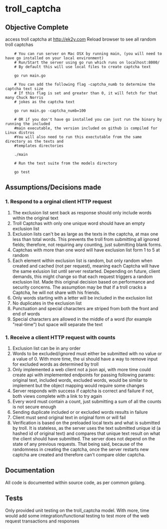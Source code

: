 # troll_captcha

## Objective Complete
access troll captcha at http://ek2y.com
Reload browser to see all random troll captchas

        # You can run server on Mac OSX by running main, (you will need to have go installed on your local environment)
        # Run/Start the server using go run which runs on localhost:8000/
        # By default this will use local files to create captcha text
        
        go run main.go

        # You can add the following flag -captcha_numb to determine the captcha text size
        # If this flag is set and greater than 0, it will fetch for that many Chuck Norris
        # jokes as the captcha text
        
        go run main.go -captcha_numb=100

        # OR if you don't have go installed you can just run the binary by running the included
        #main executable, the version included on github is compiled for Linux distros
        #You will also need to run this exectutable from the same directory as the texts and 
        #templates directories
        
        ./main

        # Run the test suite from the models directory
       
        go test

## Assumptions/Decisions made

### 1. Respond to a orginal client HTTP request

1. The exclusion list sent back as response should only include words within the original text
2. Troll Captchas with only one unique word should have an empty exclusion list
3. Exclusion lists can't be as large as the texts in the captcha, at max one less than total words.  This prevents the troll from submitting all ignored fields; therefore, not requiring any counting, just submitting blank forms.
4. Captchas with more than one word will have exclusion list form 1 to 5 at random
5. Each element within exclusion list is random, but only random when created and cached (not per request), meaning each Captcha will have the same exlusion list until server restarted.  Depending on future, client demands, this might change so that each request triggers a random exclusion list.  Made this original decision based on performance and security concerns.  The assumption may be that if a troll cracks a Captcha, he will not share with his friends.
6. Only words starting with a letter will be included in the exclusion list
7. No duplicates in the exclusion list
8. Punctuation and special characters are striped from both the front and end of words
9. Special characters are allowed in the middle of a word (for example "real-time") but space will separate the text

### 1. Receive a client HTTP request with counts
1. Exclusion list can be in any order
2. Words to be excluded/ignored must either be submitted with no value or a value of 0.  With more time, the ui should have a way to remove input for excluded words as determined by troll
3. Only implemented a web client not a json api, with more time could create api with implemented endpoints for passing following params: original text, included words, excluded words, would be similar to implement but the object mapping would require some changes
4. Server responds with success if captcha is correct and failure if not, both views complete with a link to try again
5. Every word must contain a count, just submitting a sum of all the counts is not secure enough
6. Sending duplicate included or or excluded words results in failure
7. Client must send original text in original form or will fail
8. Verification is based on the preloaded local texts and what is submitted by troll.  It is stateless, as the server uses the text submitted unique id (a hashed id of original text) and compares that unique text result on what the client should have submitted.  The server does not depend on the state of any previous requests.  That being said, because of the randomness in creating the captcha, once the server restarts new captcha are created and therefore can't compare older captcha.


## Documentation

All code is documented within source code, as per common golang.

## Tests
Only provided unit testing on the troll_captcha model.  With more, time would add some integration/functional testing to test more of the web request transactions and responses